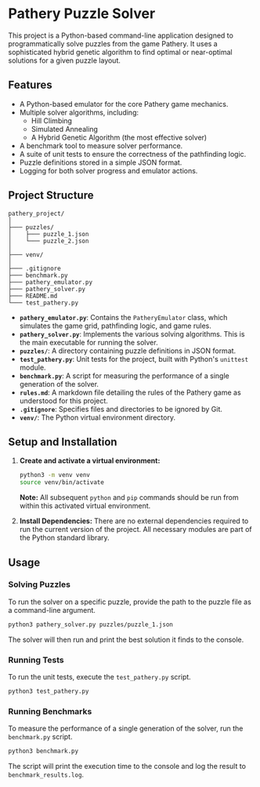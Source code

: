# Pathery Puzzle Solver

This project is a Python-based command-line application designed to programmatically solve puzzles from the game Pathery. It uses a sophisticated hybrid genetic algorithm to find optimal or near-optimal solutions for a given puzzle layout.

## Features

*   A Python-based emulator for the core Pathery game mechanics.
*   Multiple solver algorithms, including:
    *   Hill Climbing
    *   Simulated Annealing
    *   A Hybrid Genetic Algorithm (the most effective solver)
*   A benchmark tool to measure solver performance.
*   A suite of unit tests to ensure the correctness of the pathfinding logic.
*   Puzzle definitions stored in a simple JSON format.
*   Logging for both solver progress and emulator actions.

## Project Structure

```
pathery_project/
│
├─── puzzles/
│    ├─── puzzle_1.json
│    └─── puzzle_2.json
│
├─── venv/
│
├─── .gitignore
├─── benchmark.py
├─── pathery_emulator.py
├─── pathery_solver.py
├─── README.md
└─── test_pathery.py
```

*   **`pathery_emulator.py`**: Contains the `PatheryEmulator` class, which simulates the game grid, pathfinding logic, and game rules.
*   **`pathery_solver.py`**: Implements the various solving algorithms. This is the main executable for running the solver.
*   **`puzzles/`**: A directory containing puzzle definitions in JSON format.
*   **`test_pathery.py`**: Unit tests for the project, built with Python's `unittest` module.
*   **`benchmark.py`**: A script for measuring the performance of a single generation of the solver.
*   **`rules.md`**: A markdown file detailing the rules of the Pathery game as understood for this project.
*   **`.gitignore`**: Specifies files and directories to be ignored by Git.
*   **`venv/`**: The Python virtual environment directory.

## Setup and Installation

1.  **Create and activate a virtual environment:**
    ```bash
    python3 -m venv venv
    source venv/bin/activate
    ```
    **Note:** All subsequent `python` and `pip` commands should be run from within this activated virtual environment.

2.  **Install Dependencies:**
    There are no external dependencies required to run the current version of the project. All necessary modules are part of the Python standard library.

## Usage

### Solving Puzzles

To run the solver on a specific puzzle, provide the path to the puzzle file as a command-line argument.

```bash
python3 pathery_solver.py puzzles/puzzle_1.json
```
The solver will then run and print the best solution it finds to the console.

### Running Tests

To run the unit tests, execute the `test_pathery.py` script.

```bash
python3 test_pathery.py
```

### Running Benchmarks

To measure the performance of a single generation of the solver, run the `benchmark.py` script.

```bash
python3 benchmark.py
```
The script will print the execution time to the console and log the result to `benchmark_results.log`.
